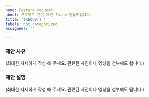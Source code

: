 ```yaml
---
name: Feature request
about: 프로젝트 관련 제안 Issue 템플릿입니다.
title: "[REQUST] "
labels: not categorized
assignees: ''

---
```


### 제안 사유
(최대한 자세하게 작성 해 주세요. 관련된 사진이나 영상을 첨부해도 됩니다.)

### 제안 설명
(최대한 자세하게 작성 해 주세요. 관련된 사진이나 영상을 첨부해도 됩니다.)
